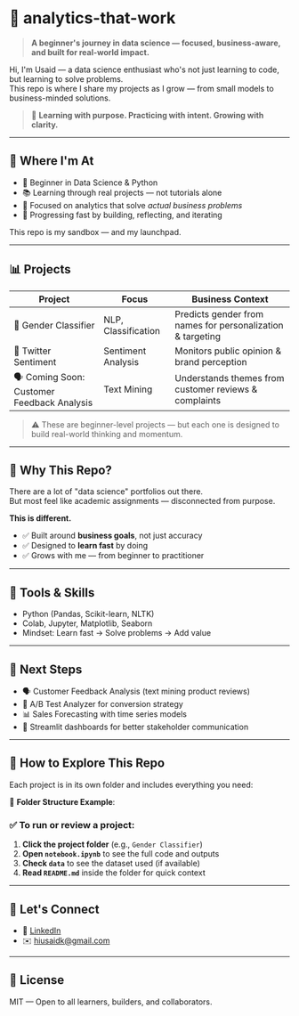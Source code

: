 # 🚀 analytics-that-work

> **A beginner's journey in data science — focused, business-aware, and built for real-world impact.**

Hi, I'm Usaid — a data science enthusiast who's not just learning to code, but learning to solve problems.  
This repo is where I share my projects as I grow — from small models to business-minded solutions.

> 🧭 **Learning with purpose. Practicing with intent. Growing with clarity.**

---

## 🌱 Where I'm At

- 🧠 Beginner in Data Science & Python
- 📚 Learning through real projects — not tutorials alone
- 💼 Focused on analytics that solve *actual business problems*
- 🚀 Progressing fast by building, reflecting, and iterating

This repo is my sandbox — and my launchpad.

---

## 📊 Projects

| Project | Focus | Business Context |
|--------|--------|------------------|
| 🧠 Gender Classifier | NLP, Classification | Predicts gender from names for personalization & targeting |
| 💬 Twitter Sentiment | Sentiment Analysis | Monitors public opinion & brand perception |
| 🗣️ Coming Soon: Customer Feedback Analysis | Text Mining | Understands themes from customer reviews & complaints |

>⚠️ These are beginner-level projects — but each one is designed to build real-world thinking and momentum.

---

## 🎯 Why This Repo?

There are a lot of "data science" portfolios out there.  
But most feel like academic assignments — disconnected from purpose.

**This is different.**

- ✅ Built around **business goals**, not just accuracy
- ✅ Designed to **learn fast** by doing
- ✅ Grows with me — from beginner to practitioner

---

## 🧰 Tools & Skills

- Python (Pandas, Scikit-learn, NLTK)
- Colab, Jupyter, Matplotlib, Seaborn
- Mindset: Learn fast → Solve problems → Add value

---

## 🔭 Next Steps

- 🗣️ Customer Feedback Analysis (text mining product reviews)
- 🎯 A/B Test Analyzer for conversion strategy
- 📊 Sales Forecasting with time series models
- 📱 Streamlit dashboards for better stakeholder communication

---

## 🧭 How to Explore This Repo

Each project is in its own folder and includes everything you need:

📂 **Folder Structure Example**:


### ✅ To run or review a project:

1. **Click the project folder** (e.g., `Gender Classifier`)
2. **Open `notebook.ipynb`** to see the full code and outputs
3. **Check `data`** to see the dataset used (if available)
4. **Read `README.md`** inside the folder for quick context

---

## 🤝 Let's Connect

- 💼 [LinkedIn](https://linkedin.com/in/usaid7)  
- ✉️ hiusaidk@gmail.com  

---

## 📄 License

MIT — Open to all learners, builders, and collaborators.
